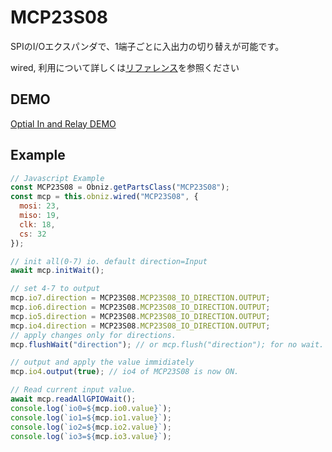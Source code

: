 # MCP23S08

SPIのI/Oエクスパンダで、1端子ごとに入出力の切り替えが可能です。

wired, 利用について詳しくは[リファレンス](https://obniz.github.io/obniz/obnizjs/classes/parts.mcp23s08.mcp23s08.html)を参照ください


## DEMO

[Optial In and Relay DEMO](https://codesandbox.io/s/obniz-plc-relay-iele2?file=/index.html)

## Example

```Javascript
// Javascript Example
const MCP23S08 = Obniz.getPartsClass("MCP23S08");
const mcp = this.obniz.wired("MCP23S08", {
  mosi: 23,
  miso: 19,
  clk: 18,
  cs: 32
});

// init all(0-7) io. default direction=Input
await mcp.initWait();

// set 4-7 to output
mcp.io7.direction = MCP23S08.MCP23S08_IO_DIRECTION.OUTPUT;
mcp.io6.direction = MCP23S08.MCP23S08_IO_DIRECTION.OUTPUT;
mcp.io5.direction = MCP23S08.MCP23S08_IO_DIRECTION.OUTPUT;
mcp.io4.direction = MCP23S08.MCP23S08_IO_DIRECTION.OUTPUT;
// apply changes only for directions.
mcp.flushWait("direction"); // or mcp.flush("direction"); for no wait.

// output and apply the value immidiately
mcp.io4.output(true); // io4 of MCP23S08 is now ON.

// Read current input value.
await mcp.readAllGPIOWait();
console.log(`io0=${mcp.io0.value}`);
console.log(`io1=${mcp.io1.value}`);
console.log(`io2=${mcp.io2.value}`);
console.log(`io3=${mcp.io3.value}`);

```
